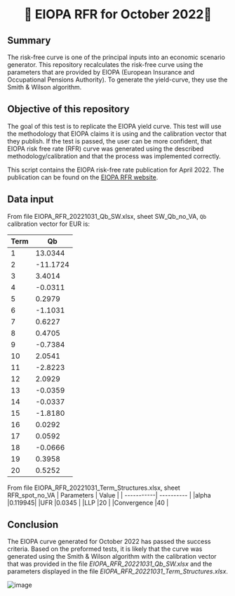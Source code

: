 <h1 align="center" style="border-botom: none">
  <b>
    🐍 EIOPA RFR for October 2022🐍     
  </b>
</h1>

## Summary
The risk-free curve is one of the principal inputs into an economic scenario generator. This repository recalculates the risk-free curve using the parameters that are provided by EIOPA (European Insurance and Occupational Pensions Authority). To generate the yield-curve, they use the Smith & Wilson algorithm.

## Objective of this repository

The goal of this test is to replicate the EIOPA yield curve. This test will use the methodology that EIOPA claims it is using and the calibration vector that they publish. If the test is passed, the user can be more confident, that EIOPA risk free rate (RFR) curve was generated using the described methodology/calibration and that the process was implemented correctly. 

This script contains the EIOPA risk-free rate publication for April 2022. The publication can be found on the [EIOPA RFR website](https://www.eiopa.europa.eu/tools-and-data/risk-free-interest-rate-term-structures_en).

## Data input
From file EIOPA_RFR_20221031_Qb_SW.xlsx, sheet SW_Qb_no_VA, `Qb` calibration vector for EUR is: 

| Term       | Qb         | 
| -----------| ---------- | 
|1|	 13.0344| 
|2|	-11.1724|
|3|	 3.4014| 
|4|	-0.0311| 
|5|	 0.2979| 
|6|	-1.1031| 
|7|	 0.6227| 
|8|	 0.4705| 
|9|	-0.7384| 
|10|	 2.0541| 
|11|	-2.8223| 
|12|	 2.0929| 
|13|	-0.0359| 
|14|	-0.0337| 
|15|	-1.8180| 
|16|	 0.0292| 
|17|	 0.0592| 
|18|	-0.0666| 
|19|	 0.3958| 
|20|	 0.5252| 

From file EIOPA_RFR_20221031_Term_Structures.xlsx, sheet RFR_spot_no_VA
| Parameters  | Value     | 
| -----------| ---------- | 
|alpha	|0.119945|
|UFR	|0.0345 |
|LLP	|20 |
|Convergence	|40 |

## Conclusion

The EIOPA curve generated for October 2022 has passed the success criteria. Based on the preformed tests, it is likely that the curve was generated using the Smith & Wilson algorithm with the calibration vector that was provided in the file *EIOPA_RFR_20221031_Qb_SW.xlsx* and the parameters displayed in the file *EIOPA_RFR_20221031_Term_Structures.xlsx*.

![image](https://user-images.githubusercontent.com/95974474/210177968-c901c5b8-96e6-47b3-9f04-857da9152c54.png)
